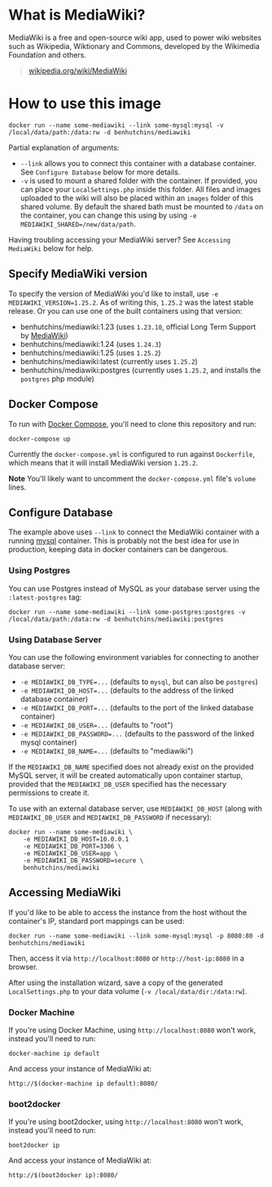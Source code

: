 # What is MediaWiki?

MediaWiki is a free and open-source wiki app, used to power wiki websites such
as Wikipedia, Wiktionary and Commons, developed by the Wikimedia Foundation and
others.

> [wikipedia.org/wiki/MediaWiki](https://en.wikipedia.org/wiki/MediaWiki)

# How to use this image

    docker run --name some-mediawiki --link some-mysql:mysql -v /local/data/path:/data:rw -d benhutchins/mediawiki

Partial explanation of arguments:

 - `--link` allows you to connect this container with a database container. See `Configure Database` below for more details.
 - `-v` is used to mount a shared folder with the container. If provided, you can place your `LocalSettings.php` inside this folder. All files and images uploaded to the wiki will also be placed within an `images` folder of this shared volume. By default the shared bath must be mounted to `/data` on the container, you can change this using by using `-e MEDIAWIKI_SHARED=/new/data/path`.

 Having troubling accessing your MediaWiki server? See `Accessing MediaWiki` below for help.

## Specify MediaWiki version

To specify the version of MediaWiki you'd like to install, use `-e MEDIAWIKI_VERSION=1.25.2`. As of writing this, `1.25.2` was the latest stable release. Or you can use one of the built containers using that version:

 - benhutchins/mediawiki:1.23 (uses `1.23.10`, official Long Term Support by [MediaWiki](https://www.mediawiki.org/wiki/MediaWiki))
 - benhutchins/mediawiki:1.24 (uses `1.24.3`)
 - benhutchins/mediawiki:1.25 (uses `1.25.2`)
 - benhutchins/mediawiki:latest (currently uses `1.25.2`)
 - benhutchins/mediawiki:postgres (currently uses `1.25.2`, and installs the `postgres` php module)

## Docker Compose

To run with [Docker Compose](https://docs.docker.com/compose/install/), you'll need to clone this repository and run:

    docker-compose up

Currently the `docker-compose.yml` is configured to run against `Dockerfile`, which means that it will install MediaWiki version `1.25.2`.

**Note** You'll likely want to uncomment the `docker-compose.yml` file's `volume` lines.

## Configure Database

The example above uses `--link` to connect the MediaWiki container with a running [mysql](https://hub.docker.com/_/mysql/) container. This is probably not the best idea for use in production, keeping data in docker containers can be dangerous.

### Using Postgres

You can use Postgres instead of MySQL as your database server using the `:latest-postgres` tag:

    docker run --name some-mediawiki --link some-postgres:postgres -v /local/data/path:/data:rw -d benhutchins/mediawiki:postgres

### Using Database Server

You can use the following environment variables for connecting to another database server:

 - `-e MEDIAWIKI_DB_TYPE=...` (defaults to `mysql`, but can also be `postgres`)
 - `-e MEDIAWIKI_DB_HOST=...` (defaults to the address of the linked database container)
 - `-e MEDIAWIKI_DB_PORT=...` (defaults to the port of the linked database container)
 - `-e MEDIAWIKI_DB_USER=...` (defaults to "root")
 - `-e MEDIAWIKI_DB_PASSWORD=...` (defaults to the password of the linked mysql container)
 - `-e MEDIAWIKI_DB_NAME=...` (defaults to "mediawiki")

If the `MEDIAWIKI_DB_NAME` specified does not already exist on the provided MySQL
server, it will be created automatically upon container startup, provided
that the `MEDIAWIKI_DB_USER` specified has the necessary permissions to create
it.

To use with an external database server, use `MEDIAWIKI_DB_HOST` (along with
`MEDIAWIKI_DB_USER` and `MEDIAWIKI_DB_PASSWORD` if necessary):

    docker run --name some-mediawiki \
        -e MEDIAWIKI_DB_HOST=10.0.0.1
        -e MEDIAWIKI_DB_PORT=3306 \
        -e MEDIAWIKI_DB_USER=app \
        -e MEDIAWIKI_DB_PASSWORD=secure \
        benhutchins/mediawiki

## Accessing MediaWiki

If you'd like to be able to access the instance from the host without the
container's IP, standard port mappings can be used:

    docker run --name some-mediawiki --link some-mysql:mysql -p 8080:80 -d benhutchins/mediawiki

Then, access it via `http://localhost:8080` or `http://host-ip:8080` in a browser.

After using the installation wizard, save a copy of the generated `LocalSettings.php` to your data volume (`-v /local/data/dir:/data:rw`).

### Docker Machine

If you're using Docker Machine, using `http://localhost:8080` won't work, instead you'll need to run:

    docker-machine ip default

And access your instance of MediaWiki at:

    http://$(docker-machine ip default):8080/

### boot2docker

If you're using boot2docker, using `http://localhost:8080` won't work, instead you'll need to run:

    boot2docker ip

And access your instance of MediaWiki at:

    http://$(boot2docker ip):8080/
